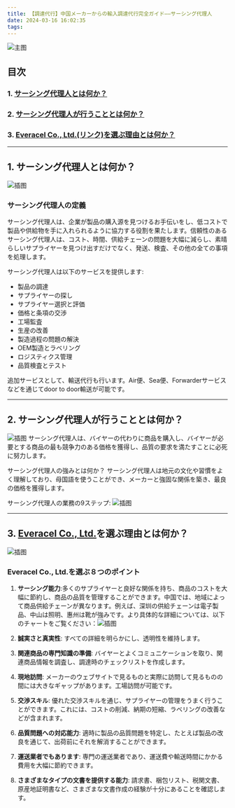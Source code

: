 ```yaml
---
title: 【調達代行】中国メーカーからの輸入調達代行完全ガイド——サーシング代理人
date: 2024-03-16 16:02:35
tags:
---
```


![主图](/images/1-1.png)

## 目次
### 1. [サーシング代理人とは何か？](#1)
### 2. [サーシング代理人が行うこととは何か？](#2)
### 3. [Everacel Co., Ltd.(リンク)を選ぶ理由とは何か？](#3)

---

## 1. <span id="1">サーシング代理人とは何か？</span>
![插图](/images/1-5.png)
### サーシング代理人の定義
サーシング代理人は、企業が製品の購入源を見つけるお手伝いをし、低コストで製品や供給物を手に入れられるように協力する役割を果たします。信頼性のあるサーシング代理人は、コスト、時間、供給チェーンの問題を大幅に減らし、素晴らしいサプライヤーを見つけ出すだけでなく、発送、検査、その他の全ての事項を処理します。

サーシング代理人は以下のサービスを提供します:

- 製品の調達
- サプライヤーの探し
- サプライヤー選択と評価
- 価格と条項の交渉
- 工場監査
- 生産の改善
- 製造過程の問題の解決
- OEM製造とラベリング
- ロジスティクス管理
- 品質検査とテスト

追加サービスとして、輸送代行も行います。Air便、Sea便、Forwarderサービスなどを通じてdoor to door輸送が可能です。

---

## 2. <span id="2">サーシング代理人が行うこととは何か？</span>
![插图](/images/1-6.png)
サーシング代理人は、バイヤーの代わりに商品を購入し、バイヤーが必要とする商品の最も競争力のある価格を獲得し、品質の要求を満たすことに必死に努力します。

サーシング代理人の強みとは何か？
サーシング代理人は地元の文化や習慣をよく理解しており、母国語を使うことができ、メーカーと強固な関係を築き、最良の価格を獲得します。

サーシング代理人の業務の9ステップ: 
![插图](/images/1-7.png)

---

## 3. <span id="3">[Everacel Co., Ltd.](https://www.everacel.com)を選ぶ理由とは何か？</span>
![插图](/images/1-8.png)
### Everacel Co., Ltd.を選ぶ８つのポイント


1. **サーシング能力**:多くのサプライヤーと良好な関係を持ち、商品のコストを大幅に節約し、商品の品質を管理することができます。中国では、地域によって商品供給チェーンが異なります。例えば、深圳の供給チェーンは電子製品、中山は照明、惠州は靴が強みです。より具体的な詳細については、以下のチャートをご覧ください：![插图](/images/1-9.png)

2. **誠実さと真実性**: すべての詳細を明らかにし、透明性を維持します。

3. **関連商品の専門知識の準備**: バイヤーとよくコミュニケーションを取り、関連商品情報を調査し、調達時のチェックリストを作成します。

4. **現地訪問**: メーカーのウェブサイトで見るものと実際に訪問して見るものの間には大きなギャップがあります。工場訪問が可能です。

5. **交渉スキル**: 優れた交渉スキルを通じ、サプライヤーの管理をうまく行うことができます。これには、コストの削減、納期の短縮、ラベリングの改善などが含まれます。

6. **品質問題への対応能力**: 適時に製品の品質問題を特定し、たとえば製品の改良を通じて、出荷前にそれを解消することができます。

7. **運送業者でもあります**: 専門の運送業者であり、運送費や輸送時間にかかる費用を大幅に節約できます。

8. **さまざまなタイプの文書を提供する能力**: 請求書、梱包リスト、税関文書、原産地証明書など、さまざまな文書作成の経験が十分にあることを確認します。
